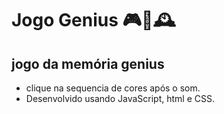# Jogo Genius 🎮️🤖️🕰️

## jogo da memória genius 
- clique na sequencia de cores após o som.
- Desenvolvido usando JavaScript, html e CSS.
  